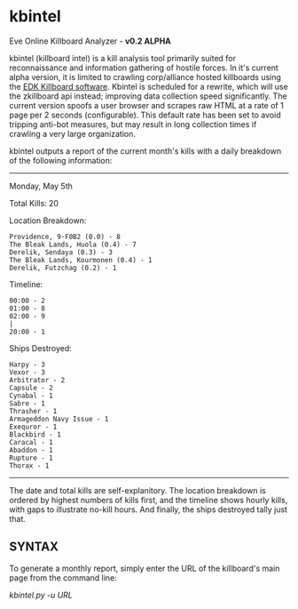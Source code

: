 kbintel
=======

Eve Online Killboard Analyzer - **v0.2 ALPHA**

kbintel (killboard intel) is a kill analysis tool primarily suited for reconnaissance and information gathering of hostile forces. 
In it's current alpha version, it is limited to crawling corp/alliance hosted killboards using the [EDK Killboard software](http://www.evekb.org/).
Kbintel is scheduled for a rewrite, which will use the zkillboard api instead; improving data collection speed significantly.
The current version spoofs a user browser and scrapes raw HTML at a rate of 1 page per 2 seconds (configurable). This default rate
has been set to avoid tripping anti-bot measures, but may result in long collection times if crawling a very large organization. 

kbintel outputs a report of the current month's kills with a daily breakdown of the following information:

--------------------------------
Monday, May 5th

Total Kills: 20

Location Breakdown:

    Providence, 9-F0B2 (0.0) - 8
    The Bleak Lands, Huola (0.4) - 7
    Derelik, Sendaya (0.3) - 3
    The Bleak Lands, Kourmonen (0.4) - 1
    Derelik, Futzchag (0.2) - 1

Timeline:

    00:00 - 2
    01:00 - 8
    02:00 - 9
    |
    20:00 - 1

Ships Destroyed:

    Harpy - 3
    Vexor - 3
    Arbitrator - 2
    Capsule - 2
    Cynabal - 1
    Sabre - 1
    Thrasher - 1
    Armageddon Navy Issue - 1
    Exequror - 1
    Blackbird - 1
    Caracal - 1
    Abaddon - 1
    Rupture - 1
    Thorax - 1
--------------------------------

The date and total kills are self-explanitory. The location breakdown is ordered by highest numbers of kills first, and the timeline
shows hourly kills, with gaps to illustrate no-kill hours. And finally, the ships destroyed tally just that. 

**SYNTAX**
----------

To generate a monthly report, simply enter the URL of the killboard's main page from the command line:

_kbintel.py -u URL_
